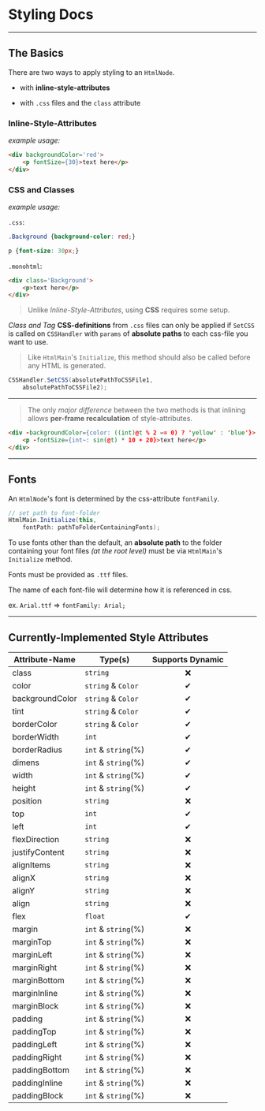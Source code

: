 # Styling Docs

---

## The Basics

There are two ways to apply styling to an `HtmlNode`.
* with **inline-style-attributes**

* with `.css` files and the `class` attribute


### Inline-Style-Attributes
*example usage:*
```html
<div backgroundColor='red'>
    <p fontSize={30}>text here</p>
</div>
```


### CSS and Classes
*example usage:*

`.css`:
```css
.Background {background-color: red;}

p {font-size: 30px;}
```
`.monohtml`:
```html
<div class='Background'>
    <p>text here</p>
</div>
```

>Unlike *Inline-Style-Attributes*, using **CSS** requires some setup.

*Class and Tag* **CSS-definitions** from `.css` files can only be applied if `SetCSS` is called on `CSSHandler` with `params` of **absolute paths** to each css-file you want to use.

> Like `HtmlMain`'s `Initialize`, this method should also be called before any HTML is generated.

```cs
CSSHandler.SetCSS(absolutePathToCSSFile1,
    absolutePathToCSSFile2);
```

---

>The only *major difference* between the two methods is that inlining allows **per-frame recalculation** of style-attributes.

```html
<div -backgroundColor={color: ((int)@t % 2 == 0) ? 'yellow' : 'blue'}>
    <p -fontSize={int~: sin(@t) * 10 + 20}>text here</p>
</div>
```

---

## Fonts

An `HtmlNode`'s font is determined by the css-attribute `fontFamily`.
```cs 
// set path to font-folder
HtmlMain.Initialize(this,
    fontPath: pathToFolderContainingFonts);
```
To use fonts other than the default, an **absolute path** to the folder containing your font files *(at the root level)* must be via `HtmlMain`'s `Initialize` method.

Fonts must be provided as `.ttf` files.

The name of each font-file will determine how it is referenced in css.

ex. `Arial.ttf` => `fontFamily: Arial;`

---

## Currently-Implemented Style Attributes

| Attribute-Name | Type(s) | Supports Dynamic |
|---|---|:-:|
|class|`string`|❌|
|color|`string` & `Color`|✔|
|backgroundColor|`string` & `Color`|✔|
|tint|`string` & `Color`|✔|
|borderColor|`string` & `Color`|✔|
|borderWidth|`int`|✔|
|borderRadius|`int` & `string`(%)|✔|
|dimens|`int` & `string`(%)|✔|
|width|`int` & `string`(%)|✔|
|height|`int` & `string`(%)|✔|
|position|`string`|❌|
|top|`int`|✔|
|left|`int`|✔|
|flexDirection|`string`|❌|
|justifyContent|`string`|❌|
|alignItems|`string`|❌|
|alignX|`string`|❌|
|alignY|`string`|❌|
|align|`string`|❌|
|flex|`float`|✔|
|margin|`int` & `string`(%)|❌|
|marginTop|`int` & `string`(%)|❌|
|marginLeft|`int` & `string`(%)|❌|
|marginRight|`int` & `string`(%)|❌|
|marginBottom|`int` & `string`(%)|❌|
|marginInline|`int` & `string`(%)|❌|
|marginBlock|`int` & `string`(%)|❌|
|padding|`int` & `string`(%)|❌|
|paddingTop|`int` & `string`(%)|❌|
|paddingLeft|`int` & `string`(%)|❌|
|paddingRight|`int` & `string`(%)|❌|
|paddingBottom|`int` & `string`(%)|❌|
|paddingInline|`int` & `string`(%)|❌|
|paddingBlock|`int` & `string`(%)|❌|
